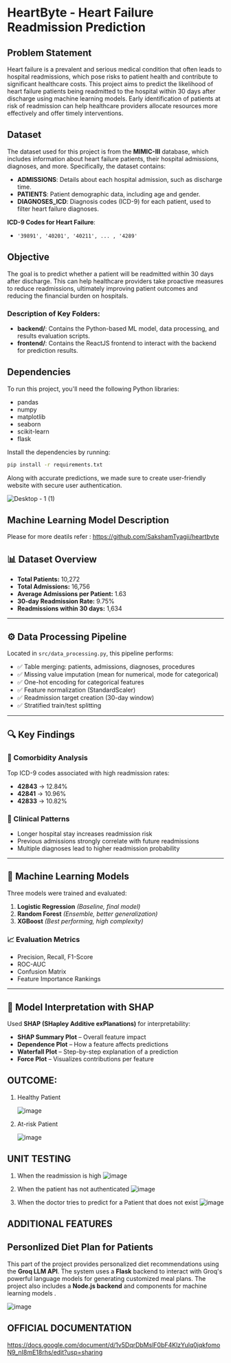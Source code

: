 ﻿# HeartByte - Heart Failure Readmission Prediction

## Problem Statement

Heart failure is a prevalent and serious medical condition that often leads to hospital readmissions, which pose risks to patient health and contribute to significant healthcare costs. This project aims to predict the likelihood of heart failure patients being readmitted to the hospital within 30 days after discharge using machine learning models. Early identification of patients at risk of readmission can help healthcare providers allocate resources more effectively and offer timely interventions.

## Dataset

The dataset used for this project is from the **MIMIC-III** database, which includes information about heart failure patients, their hospital admissions, diagnoses, and more. Specifically, the dataset contains:
- **ADMISSIONS**: Details about each hospital admission, such as discharge time.
- **PATIENTS**: Patient demographic data, including age and gender.
- **DIAGNOSES_ICD**: Diagnosis codes (ICD-9) for each patient, used to filter heart failure diagnoses.

**ICD-9 Codes for Heart Failure**:
- `'39891', '40201', '40211', ... , '4289'`

## Objective

The goal is to predict whether a patient will be readmitted within 30 days after discharge. This can help healthcare providers take proactive measures to reduce readmissions, ultimately improving patient outcomes and reducing the financial burden on hospitals.


### Description of Key Folders:
- **backend/**: Contains the Python-based ML model, data processing, and results evaluation scripts.
- **frontend/**: Contains the ReactJS frontend to interact with the backend for prediction results.

## Dependencies

To run this project, you'll need the following Python libraries:

- pandas
- numpy
- matplotlib
- seaborn
- scikit-learn
- flask

Install the dependencies by running:

```bash
pip install -r requirements.txt
```
Along with accurate predictions, we made sure to create user-friendly website with secure user authentication.

![Desktop - 1 (1)](https://github.com/user-attachments/assets/a99c9e07-ce31-4c9c-b60b-950c16aafdeb)

## Machine Learning Model Description
Please for more deatils refer : https://github.com/SakshamTyagii/heartbyte

## 📊 Dataset Overview

- **Total Patients:** 10,272  
- **Total Admissions:** 16,756  
- **Average Admissions per Patient:** 1.63  
- **30-day Readmission Rate:** 9.75%  
- **Readmissions within 30 days:** 1,634  

---

## ⚙️ Data Processing Pipeline

Located in `src/data_processing.py`, this pipeline performs:
- ✅ Table merging: patients, admissions, diagnoses, procedures  
- ✅ Missing value imputation (mean for numerical, mode for categorical)  
- ✅ One-hot encoding for categorical features  
- ✅ Feature normalization (StandardScaler)  
- ✅ Readmission target creation (30-day window)  
- ✅ Stratified train/test splitting  

---

## 🔍 Key Findings

### 🧬 Comorbidity Analysis
Top ICD-9 codes associated with high readmission rates:
- **42843** → 12.84%
- **42841** → 10.96%
- **42833** → 10.82%

### 🏥 Clinical Patterns
- Longer hospital stay increases readmission risk  
- Previous admissions strongly correlate with future readmissions  
- Multiple diagnoses lead to higher readmission probability  

---

## 🤖 Machine Learning Models

Three models were trained and evaluated:
1. **Logistic Regression** *(Baseline, final model)*  
2. **Random Forest** *(Ensemble, better generalization)*  
3. **XGBoost** *(Best performing, high complexity)*

### 📈 Evaluation Metrics
- Precision, Recall, F1-Score  
- ROC-AUC  
- Confusion Matrix  
- Feature Importance Rankings  

---

## 🔎 Model Interpretation with SHAP

Used **SHAP (SHapley Additive exPlanations)** for interpretability:
- **SHAP Summary Plot** – Overall feature impact  
- **Dependence Plot** – How a feature affects predictions  
- **Waterfall Plot** – Step-by-step explanation of a prediction  
- **Force Plot** – Visualizes contributions per feature

## OUTCOME:
1) Healthy Patient
   
   ![image](https://github.com/user-attachments/assets/d40f4401-363f-464a-ab8c-97a306c0f1f9)

3) At-risk Patient
   
   ![image](https://github.com/user-attachments/assets/513f4f9a-f625-409e-a89d-0902a0deb0b6)

## UNIT TESTING
1) When the readmission is high
   ![image](https://github.com/user-attachments/assets/014ce7b7-4611-4bb1-bfb3-aa49f78fecfe)

2) When the patient has not authenticated
   ![image](https://github.com/user-attachments/assets/fd9db8b3-52e8-4c52-88f8-108c69040c2e)

3) When the doctor tries to predict for a Patient that does not exist
   ![image](https://github.com/user-attachments/assets/e20c4216-3ad4-457f-8691-7f333cbf4b25)

## ADDITIONAL FEATURES
## Personlized Diet Plan for Patients
This part of the project provides personalized diet recommendations using the **Groq LLM API**. The system uses a **Flask** backend to interact with Groq's powerful language models for generating customized meal plans. The project also includes a **Node.js backend** and components for machine learning models .

![image](https://github.com/user-attachments/assets/79b09375-ca6c-4712-9704-9cfe717417ae)

  ## OFFICIAL DOCUMENTATION
  https://docs.google.com/document/d/1v5DqrDbMslF0bF4KlzYulq0jqkfomoN9_nI8mE18rhs/edit?usp=sharing
